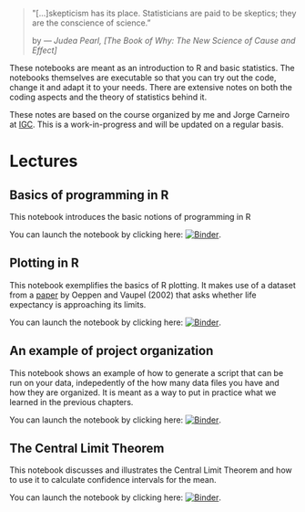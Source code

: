 
<blockquote class="blockquote">
<p class="mb-0">
"[...]skepticism has its place. Statisticians are paid to be skeptics; they are the conscience of science.”
		</p>
    <footer class="blockquote-footer">by <cite>
― Judea Pearl, [The Book of Why: The New Science of Cause and Effect]
</cite></footer>
</blockquote>




These notebooks are meant as an introduction to R and basic statistics. The notebooks themselves are executable so that you can try out the code, change it and adapt it to your needs. There are extensive notes on both the coding aspects and the theory of statistics behind it. 

These notes are based on the course organized by me and Jorge Carneiro at [IGC](http://qobweb.igc.gulbenkian.pt/courses/sqbibb2019/). This is a work-in-progress and will be updated on a regular basis.

# Lectures


## Basics of programming in R

This notebook introduces the basic notions of programming in R

You can launch the notebook by clicking here: [![Binder](https://mybinder.org/badge_logo.svg)](https://mybinder.org/v2/gh/tpaixao/stats_with_r_tutorial.git/master?filepath=notebooks/Basics_of_R.ipynb).

## Plotting in R

This notebook exemplifies the basics of R plotting. It makes use of a dataset from a [paper](https://science.sciencemag.org/content/296/5570/1029) by Oeppen and Vaupel (2002) that asks whether life expectancy is approaching its limits.

You can launch the notebook by clicking here: [![Binder](https://mybinder.org/badge_logo.svg)](https://mybinder.org/v2/gh/tpaixao/stats_with_r_tutorial.git/master?filepath=notebooks/Lecture_1-Plotting.ipynb).

## An example of project organization

This notebook shows an example of how to generate a script that can be run on your data, indepedently of the how many data files you have and how they are organized. It is meant as a way to put in practice what we learned in the previous chapters.

You can launch the notebook by clicking here: [![Binder](https://mybinder.org/badge_logo.svg)](https://mybinder.org/v2/gh/tpaixao/stats_with_r_tutorial.git/master?filepath=notebooks/Project_Organization.ipynb).

## The Central Limit Theorem

This notebook discusses and illustrates the Central Limit Theorem and how to use it to calculate confidence intervals for the mean.

You can launch the notebook by clicking here: [![Binder](https://mybinder.org/badge_logo.svg)](https://mybinder.org/v2/gh/tpaixao/stats_with_r_tutorial.git/master?filepath=notebooks/CentralLimitTheorem.ipynb).

